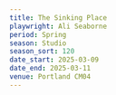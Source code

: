 ```yaml
---
title: The Sinking Place
playwright: Ali Seaborne
period: Spring
season: Studio
season_sort: 120
date_start: 2025-03-09
date_end: 2025-03-11
venue: Portland CM04
---
```

